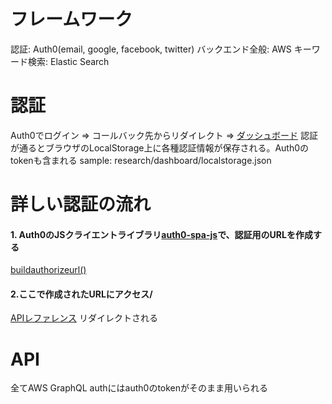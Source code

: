 # フレームワーク
認証: Auth0(email, google, facebook, twitter)
バックエンド全般: AWS
キーワード検索: Elastic Search

# 認証
Auth0でログイン => コールバック先からリダイレクト => [ダッシュボード](https://shirasu.io/dashboard)
認証が通るとブラウザのLocalStorage上に各種認証情報が保存される。Auth0のtokenも含まれる
sample: research/dashboard/localstorage.json

# 詳しい認証の流れ
#### 1. Auth0のJSクライエントライブラリ[auth0-spa-js](https://auth0.github.io/auth0-spa-js/index.html)で、認証用のURLを作成する
[buildauthorizeurl()](https://auth0.github.io/auth0-spa-js/classes/auth0client.html#buildauthorizeurl)

#### 2.ここで作成されたURLにアクセス/
[APIレファレンス](https://auth0.com/docs/api/authentication#login)
リダイレクトされる

# API
全てAWS GraphQL
authにはauth0のtokenがそのまま用いられる
